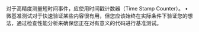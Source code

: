对于高精度测量短时间事件，应使用时间戳计数器（Time Stamp Counter）。
• 微基准测试对于快速验证某些内容很有用，但您应该始终在实际条件下验证您的想法，通过检查性能分析来确保您正在对有意义的代码进行基准测试。
